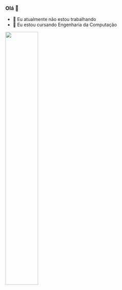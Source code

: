 ### Olá 👋

- 🔭 Eu atualmente não estou trabalhando
- 🌱 Eu estou cursando Engenharia da Computação

<div>
   <img width="45%" src="https://github-readme-stats.vercel.app/api/top-langs/?username=allancaue&layout=compact&theme=radical">
</div>

